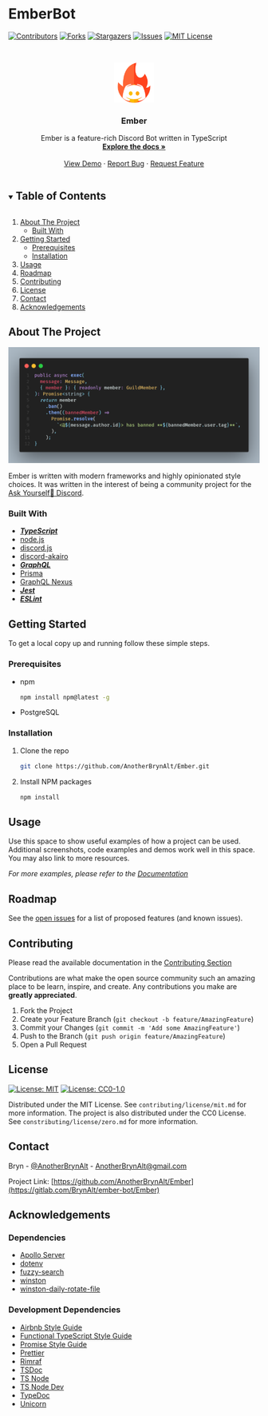 # EmberBot

<!--
*** Thanks for checking out the Best-README-Template. If you have a suggestion
*** that would make this better, please fork the repo and create a pull request
*** or simply open an issue with the tag "enhancement".
*** Thanks again! Now go create something AMAZING! :D
***
***
***
*** To avoid retyping too much info. Do a search and replace for the following:
*** AnotherBrynAlt, Ember, AnotherBrynAlt, AnotherBrynAlt@gmail.com, Ember, Ember is a feature-rich Discord Bot written in TypeScript
-->

<!-- PROJECT SHIELDS -->
<!--
*** I'm using markdown "reference style" links for readability.
*** Reference links are enclosed in brackets [ ] instead of parentheses ( ).
*** See the bottom of this document for the declaration of the reference variables
*** for contributors-url, forks-url, etc. This is an optional, concise syntax you may use.
*** https://www.markdownguide.org/basic-syntax/#reference-style-links
-->
[![Contributors][contributors-shield]][contributors-url]
[![Forks][forks-shield]][forks-url]
[![Stargazers][stars-shield]][stars-url]
[![Issues][issues-shield]][issues-url]
[![MIT License][license-shield]][license-url]

<!-- PROJECT LOGO -->
<br />
<p align="center">
  <a href="https://gitlab.com/BrynAlt/ember-bot">
    <img src="src/assets/img/icon.png" alt="Logo" width="80" height="80">
  </a>

  <h3 align="center">Ember</h3>

  <p align="center">
    Ember is a feature-rich Discord Bot written in TypeScript
    <br />
    <a href="https://gitlab.com/BrynAlt/ember-bot/-/tree/master/contributing/docs"><strong>Explore the docs »</strong></a>
    <br />
    <br />
    <a href="https://gitlab.com/BrynAlt/ember-bot">View Demo</a>
    ·
    <a href="https://gitlab.com/BrynAlt/ember-bot/-/issues">Report Bug</a>
    ·
    <a href="https://gitlab.com/BrynAlt/ember-bot/-/issues">Request Feature</a>
  </p>
</p>

<!-- TABLE OF CONTENTS -->
<details open="open">
  <summary><h2 style="display: inline-block">Table of Contents</h2></summary>
  <ol>
    <li>
      <a href="#about-the-project">About The Project</a>
      <ul>
        <li><a href="#built-with">Built With</a></li>
      </ul>
    </li>
    <li>
      <a href="#getting-started">Getting Started</a>
      <ul>
        <li><a href="#prerequisites">Prerequisites</a></li>
        <li><a href="#installation">Installation</a></li>
      </ul>
    </li>
    <li><a href="#usage">Usage</a></li>
    <li><a href="#roadmap">Roadmap</a></li>
    <li><a href="#contributing">Contributing</a></li>
    <li><a href="#license">License</a></li>
    <li><a href="#contact">Contact</a></li>
    <li><a href="#acknowledgements">Acknowledgements</a></li>
  </ol>
</details>

<!-- ABOUT THE PROJECT -->
## About The Project

[![Product Name Screen Shot][product-screenshot]](https://gitlab.com/BrynAlt/ember-bot)

Ember is written with modern frameworks and highly opinionated style choices. It was written in the interest of being a community project for the [Ask Yourself🍉 Discord](https://discord.gg/dUPFfby).

### Built With

* [___TypeScript___](https://www.typescriptlang.org/)
* [node.js](https://nodejs.org/en/)
* [discord.js](https://discord.js.org/#/)
* [discord-akairo](https://discord-akairo.github.io/#/)
* [___GraphQL___](https://graphql.org/)
* [Prisma](https://www.prisma.io/)
* [GraphQL Nexus](https://nexusjs.org/)
* [___Jest___](https://jestjs.io/)
* [___ESLint___](https://eslint.org/)

<!-- GETTING STARTED -->
## Getting Started

To get a local copy up and running follow these simple steps.

### Prerequisites

* npm

  ```sh
  npm install npm@latest -g
  ```

* PostgreSQL

### Installation

1. Clone the repo

   ```sh
   git clone https://github.com/AnotherBrynAlt/Ember.git
   ```

2. Install NPM packages

   ```sh
   npm install
   ```

<!-- USAGE EXAMPLES -->
## Usage

Use this space to show useful examples of how a project can be used. Additional screenshots, code examples and demos work well in this space. You may also link to more resources.

_For more examples, please refer to the [Documentation](https://bryn.host/ember/docs)_

<!-- ROADMAP -->
## Roadmap

See the [open issues](https://gitlab.com/BrynAlt/ember-bot/-/issues) for a list of proposed features (and known issues).

<!-- CONTRIBUTING -->
## Contributing

Please read the available documentation in the [Contributing Section](https://gitlab.com/BrynAlt/ember-bot/-/tree/master/contributing)

Contributions are what make the open source community such an amazing place to be learn, inspire, and create. Any contributions you make are **greatly appreciated**.

1. Fork the Project
2. Create your Feature Branch (`git checkout -b feature/AmazingFeature`)
3. Commit your Changes (`git commit -m 'Add some AmazingFeature'`)
4. Push to the Branch (`git push origin feature/AmazingFeature`)
5. Open a Pull Request

<!-- LICENSE -->
## License

 [![License: MIT](https://img.shields.io/badge/License-MIT-red.svg)](https://opensource.org/licenses/MIT)
 [![License: CC0-1.0](https://licensebuttons.net/l/zero/1.0/80x15.png)](http://creativecommons.org/publicdomain/zero/1.0/)

Distributed under the MIT License. See `contributing/license/mit.md` for more information.
The project is also distributed under the CC0 License. See `constributing/license/zero.md` for more information.

<!-- CONTACT -->
## Contact

Bryn - [@AnotherBrynAlt](https://twitter.com/AnotherBrynAlt) - AnotherBrynAlt@gmail.com

Project Link: [https://github.com/AnotherBrynAlt/Ember](https://gitlab.com/BrynAlt/ember-bot/Ember)

<!-- ACKNOWLEDGEMENTS -->
## Acknowledgements

### Dependencies

* [Apollo Server](https://github.com/apollographql/apollo-server)
* [dotenv](https://github.com/motdotla/dotenv)
* [fuzzy-search](https://github.com/wouter2203/fuzzy-search)
* [winston](https://github.com/winstonjs/winston)
* [winston-daily-rotate-file](https://github.com/winstonjs/winston-daily-rotate-file)

### Development Dependencies

* [Airbnb Style Guide](https://github.com/airbnb/javascript)
* [Functional TypeScript Style Guide](https://github.com/jonaskello/eslint-plugin-functional#readme)
* [Promise Style Guide](https://github.com/xjamundx/eslint-plugin-promise#readme)
* [Prettier](https://prettier.io/)
* [Rimraf](https://github.com/isaacs/rimraf)
* [TSDoc](https://tsdoc.org/)
* [TS Node](https://github.com/TypeStrong/ts-node)
* [TS Node Dev](https://github.com/whitecolor/ts-node-dev)
* [TypeDoc](https://typedoc.org/)
* [Unicorn](https://github.com/sindresorhus/eslint-plugin-unicorn)

<!-- MARKDOWN LINKS & IMAGES -->
<!-- https://www.markdownguide.org/basic-syntax/#reference-style-links -->
[contributors-shield]: https://img.shields.io/badge/Contributors-gitlab-success.svg
[contributors-url]: https://gitlab.com/BrynAlt/ember-bot/-/graphs/master
[forks-shield]: https://img.shields.io/badge/Forks-gitlab-informational.svg
[forks-url]: https://gitlab.com/BrynAlt/ember-bot/-/forks
[stars-shield]: https://img.shields.io/badge/Stars-gitlab-yellow.svg
[stars-url]: https://gitlab.com/BrynAlt/ember-bot/-/starrers
[issues-shield]: https://img.shields.io/badge/Issues-gitlab-critical.svg
[issues-url]: https://gitlab.com/BrynAlt/ember-bot/-/issues
[license-shield]: https://img.shields.io/badge/License-MIT-red
[license-url]: https://gitlab.com/BrynAlt/ember-bot/-/blob/master/contributing/license/mit.md
[product-screenshot]: src/assets/img/code.png
